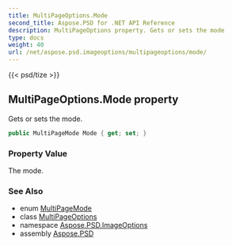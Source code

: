 ```yaml
---
title: MultiPageOptions.Mode
second_title: Aspose.PSD for .NET API Reference
description: MultiPageOptions property. Gets or sets the mode
type: docs
weight: 40
url: /net/aspose.psd.imageoptions/multipageoptions/mode/
---
```

{{< psd/tize >}}
## MultiPageOptions.Mode property

Gets or sets the mode.

```csharp
public MultiPageMode Mode { get; set; }
```

### Property Value

The mode.

### See Also

* enum [MultiPageMode](../../multipagemode/)
* class [MultiPageOptions](../)
* namespace [Aspose.PSD.ImageOptions](../../multipageoptions/)
* assembly [Aspose.PSD](../../../)


